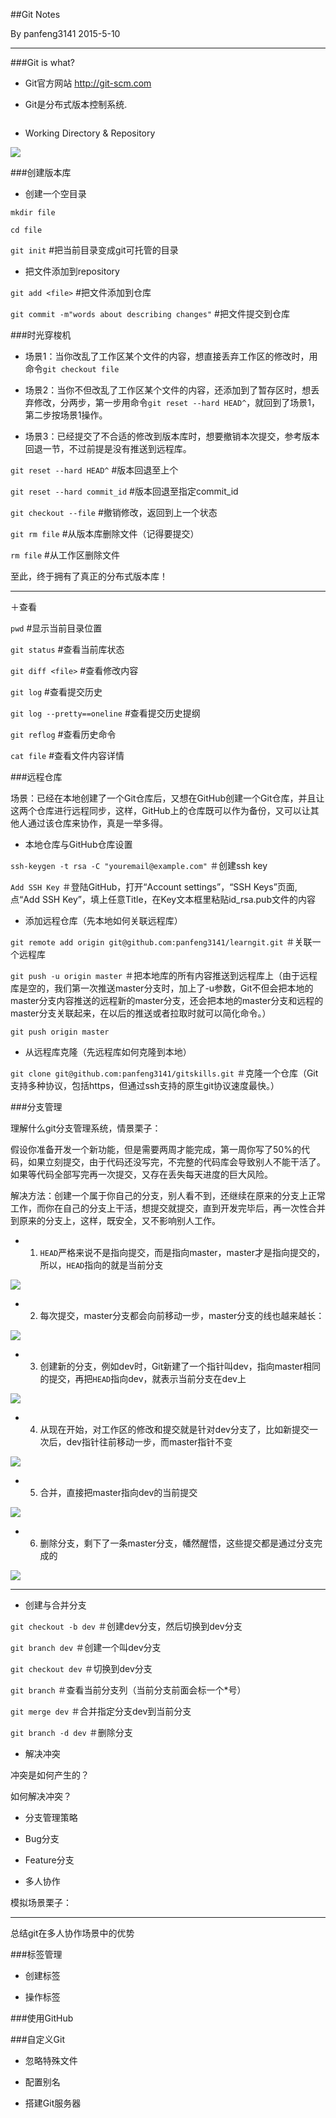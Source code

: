 ##Git Notes

By panfeng3141  2015-5-10

---
###Git is what?

+ Git官方网站 http://git-scm.com

+ Git是分布式版本控制系统.

![]()

+ Working Directory & Repository

![](https://raw.githubusercontent.com/panfeng3141/pic/master/git.png)

###创建版本库

+ 创建一个空目录

`mkdir file`

`cd file`

`git init` #把当前目录变成git可托管的目录

+ 把文件添加到repository

`git add <file>` #把文件添加到仓库

`git commit -m"words about describing changes"` #把文件提交到仓库

###时光穿梭机

+ 场景1：当你改乱了工作区某个文件的内容，想直接丢弃工作区的修改时，用命令`git checkout file`

+ 场景2：当你不但改乱了工作区某个文件的内容，还添加到了暂存区时，想丢弃修改，分两步，第一步用命令`git reset --hard HEAD^`，就回到了场景1，第二步按场景1操作。

+ 场景3：已经提交了不合适的修改到版本库时，想要撤销本次提交，参考版本回退一节，不过前提是没有推送到远程库。

`git reset --hard HEAD^` #版本回退至上个

`git reset --hard commit_id` #版本回退至指定commit_id

`git checkout --file` #撤销修改，返回到上一个状态

`git rm file` #从版本库删除文件（记得要提交）

`rm file` #从工作区删除文件

至此，终于拥有了真正的分布式版本库！

---
＋查看

`pwd` #显示当前目录位置

`git status` #查看当前库状态

`git diff <file>` #查看修改内容

`git log` #查看提交历史

`git log --pretty==oneline` #查看提交历史提纲

`git reflog` #查看历史命令

`cat file` #查看文件内容详情

###远程仓库

场景：已经在本地创建了一个Git仓库后，又想在GitHub创建一个Git仓库，并且让这两个仓库进行远程同步，这样，GitHub上的仓库既可以作为备份，又可以让其他人通过该仓库来协作，真是一举多得。

+ 本地仓库与GitHub仓库设置

`ssh-keygen -t rsa -C "youremail@example.com"` ＃创建ssh key

`Add SSH Key` ＃登陆GitHub，打开“Account settings”，“SSH Keys”页面,点“Add SSH Key”，填上任意Title，在Key文本框里粘贴id_rsa.pub文件的内容

+ 添加远程仓库（先本地如何关联远程库）

`git remote add origin git@github.com:panfeng3141/learngit.git` ＃关联一个远程库

`git push -u origin master` ＃把本地库的所有内容推送到远程库上（由于远程库是空的，我们第一次推送master分支时，加上了-u参数，Git不但会把本地的master分支内容推送的远程新的master分支，还会把本地的master分支和远程的master分支关联起来，在以后的推送或者拉取时就可以简化命令。）

`git push origin master` 

+ 从远程库克隆（先远程库如何克隆到本地）

`git clone git@github.com:panfeng3141/gitskills.git`
＃克隆一个仓库（Git支持多种协议，包括https，但通过ssh支持的原生git协议速度最快。）

###分支管理

理解什么git分支管理系统，情景栗子：

假设你准备开发一个新功能，但是需要两周才能完成，第一周你写了50%的代码，如果立刻提交，由于代码还没写完，不完整的代码库会导致别人不能干活了。如果等代码全部写完再一次提交，又存在丢失每天进度的巨大风险。

解决方法：创建一个属于你自己的分支，别人看不到，还继续在原来的分支上正常工作，而你在自己的分支上干活，想提交就提交，直到开发完毕后，再一次性合并到原来的分支上，这样，既安全，又不影响别人工作。

+ 1. `HEAD`严格来说不是指向提交，而是指向master，master才是指向提交的，所以，`HEAD`指向的就是当前分支

![](https://raw.githubusercontent.com/panfeng3141/pic/master/master.png)

+ 2. 每次提交，master分支都会向前移动一步，master分支的线也越来越长：

![](https://raw.githubusercontent.com/panfeng3141/pic/master/master1.png)

+ 3. 创建新的分支，例如dev时，Git新建了一个指针叫dev，指向master相同的提交，再把`HEAD`指向dev，就表示当前分支在dev上

![](https://raw.githubusercontent.com/panfeng3141/pic/master/fenzhi.png)

+ 4. 从现在开始，对工作区的修改和提交就是针对dev分支了，比如新提交一次后，dev指针往前移动一步，而master指针不变

![](https://github.com/panfeng3141/pic/raw/master/fenzhi1.png)

+ 5. 合并，直接把master指向dev的当前提交

![](https://raw.githubusercontent.com/panfeng3141/pic/master/fenzhi2.png)

+ 6. 删除分支，剩下了一条master分支，幡然醒悟，这些提交都是通过分支完成的

![](https://raw.githubusercontent.com/panfeng3141/pic/master/fenzhi3.png)

---

+ 创建与合并分支

`git checkout -b dev` ＃创建dev分支，然后切换到dev分支

`git branch dev` ＃创建一个叫dev分支

`git checkout dev` ＃切换到dev分支

`git branch` ＃查看当前分支列（当前分支前面会标一个*号）

 `git merge dev` ＃合并指定分支dev到当前分支
 
`git branch -d dev` ＃删除分支
 
+ 解决冲突

冲突是如何产生的？

如何解决冲突？

+ 分支管理策略

+ Bug分支

+ Feature分支

+ 多人协作

模拟场景栗子：


---

总结git在多人协作场景中的优势

###标签管理

+ 创建标签

+ 操作标签

###使用GitHub

###自定义Git

+ 忽略特殊文件

+ 配置别名

+ 搭建Git服务器

